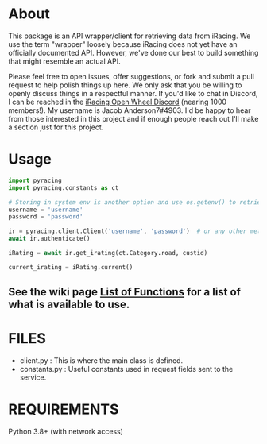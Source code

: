 # About

This package is an API wrapper/client for retrieving data from iRacing. We use the term "wrapper" loosely because iRacing does not yet have an officially documented API. However, we've done our best to build something that might resemble an actual API.

Please feel free to open issues, offer suggestions, or fork and submit a pull request to help polish things up here. We only ask that you be willing to openly discuss things in a respectful manner. If you'd like to chat in Discord, I can be reached in the [iRacing Open Wheel Discord](https://discord.gg/UwnhM7w) (nearing 1000 members!). My username is Jacob Anderson7#4903. I'd be happy to hear from those interested in this project and if enough people reach out I'll make a section just for this project.

# Usage
```py
import pyracing
import pyracing.constants as ct

# Storing in system env is another option and use os.getenv() to retrieve them.
username = 'username'
password = 'password'

ir = pyracing.client.Client('username', 'password')  # or any other method
await ir.authenticate()

iRating = await ir.get_irating(ct.Category.road, custid)

current_irating = iRating.current()
```

## See the wiki page [List of Functions](https://github.com/Esterni/pyracing/wiki/List-of-functions) for a list of what is available to use.

FILES
=====

- client.py : This is where the main class is defined.
- constants.py : Useful constants used in request fields sent to the service.

REQUIREMENTS
============

Python 3.8+ (with network access)
